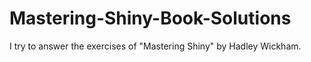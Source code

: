 # Mastering-Shiny-Book-Solutions
I try to answer the exercises of "Mastering Shiny" by Hadley Wickham.

